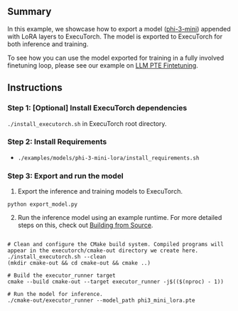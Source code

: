 ## Summary
In this example, we showcase how to export a model ([phi-3-mini](https://github.com/pytorch/executorch/tree/main/examples/models/phi-3-mini)) appended with LoRA layers to ExecuTorch. The model is exported to ExecuTorch for both inference and training.

To see how you can use the model exported for training in a fully involved finetuning loop, please see our example on [LLM PTE Fintetuning](https://github.com/pytorch/executorch/tree/main/examples/llm_pte_finetuning).

## Instructions
### Step 1: [Optional] Install ExecuTorch dependencies
`./install_executorch.sh` in ExecuTorch root directory.

### Step 2: Install Requirements
- `./examples/models/phi-3-mini-lora/install_requirements.sh`

### Step 3: Export and run the model
1. Export the inference and training models to ExecuTorch.
```
python export_model.py
```

2. Run the inference model using an example runtime. For more detailed steps on this, check out [Building from Source](https://pytorch.org/executorch/main/using-executorch-building-from-source).
```

# Clean and configure the CMake build system. Compiled programs will appear in the executorch/cmake-out directory we create here.
./install_executorch.sh --clean
(mkdir cmake-out && cd cmake-out && cmake ..)

# Build the executor_runner target
cmake --build cmake-out --target executor_runner -j$(($(nproc) - 1))

# Run the model for inference.
./cmake-out/executor_runner --model_path phi3_mini_lora.pte
```
